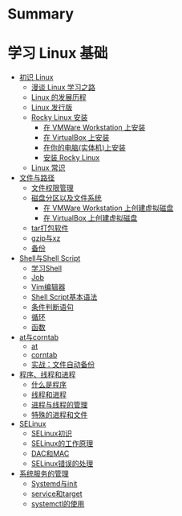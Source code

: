 # Summary

# 学习 Linux 基础

- [初识 Linux](./the_linux_learning_path.md)
  - [漫谈 Linux 学习之路](./the_linux_learning_path.md)
  - [Linux 的发展历程](./the_history_of_linux.md)
  - [Linux 发行版](./linux_distro.md)
  - [Rocky Linux 安装](./install_rocky_linux/install_rocky_linux_intro.md)
    - [在 VMWare Workstation 上安装](./install_rocky_linux/install_in_vmware.md)
    - [在 VirtualBox 上安装](./install_rocky_linux/install_in_vbox.md)
    - [在你的电脑(实体机)上安装](./install_rocky_linux/install_in_your_pc.md)
    - [安装 Rocky Linux](./install_rocky_linux/install_rocky_linux.md)
  - [Linux 常识](./linux_common_sense.md)
- [文件与路径](./file_and_path/file_and_path.md)
  - [文件权限管理](./file_and_path/manage_file_premissons.md)
  - [磁盘分区以及文件系统](./file_and_path/diskpart_and_filesystem.md)
    - [在 VMWare Workstation 上创建虚拟磁盘](./file_and_path/diskpart_and_filesystem/create_disk_on_vmware.md)
    - [在 VirtualBox 上创建虚拟磁盘](./file_and_path/diskpart_and_filesystem/create_disk_on_vbox.md)
  - [tar打包软件](./file_and_path/tar_command.md)
  - [gzip与xz](./file_and_path/gzip_and_xz.md)
  - [备份](./file_and_path/backup.md)
- [Shell与Shell Script](./shell_and_shell_script/shell_and_shell_script.md)
  - [学习Shell](./shell_and_shell_script/learn_shell.md)
  - [Job]()
  - [Vim编辑器](./shell_and_shell_script/vim_editor.md)
  - [Shell Script基本语法](./shell_and_shell_script/shell_script_basic.md)
  - [条件判断语句](./shell_and_shell_script/conditional_judgment.md)
  - [循环]()
  - [函数]()
- [at与corntab]()
  - [at]()
  - [corntab]()
  - [实战：文件自动备份]()
- [程序、线程和进程]()
  - [什么是程序]()
  - [线程和进程]()
  - [进程与线程的管理]()
  - [特殊的进程和文件]()
- [SELinux]()
  - [SELinux初识]()
  - [SELinux的工作原理]()
  - [DAC和MAC]()
  - [SELinux错误的处理]()
- [系统服务的管理]()
  - [Systemd与init]()
  - [service和target]()
  - [systemctl的使用]()
